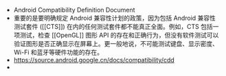 - Android Compatibility Definition Document
- 重要的是要明确规定 Android 兼容性计划的政策，因为包括 Android 兼容性测试套件 ([[CTS]]) 在内的任何测试套件都不能真正全面。例如，CTS 包括一项测试，检查 [[OpenGL]] 图形 API 的存在和正确行为，但没有软件测试可以验证图形是否正确显示在屏幕上。更一般地说，不可能测试键盘、显示密度、Wi-Fi 和蓝牙等硬件功能的存在。
- https://source.android.google.cn/docs/compatibility/cdd
-